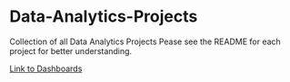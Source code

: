# Data-Analytics-Projects
Collection of all Data Analytics Projects
Pease see the README for each project for better understanding.

<a href="https://www.notion.so/Power-BI-Dashboards-183ec8692364807ba058da7cde7cd114?pvs=12"> Link to Dashboards </a>
